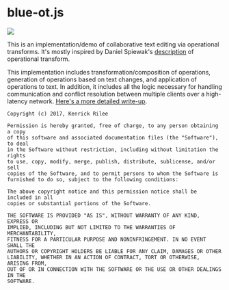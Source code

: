 # blue-ot.js

![](http://cricklet.github.io/images/blue.gif)

This is an implementation/demo of collaborative text editing via operational transforms. It's mostly inspired by Daniel Spiewak's [description](http://www.codecommit.com/blog/java/understanding-and-applying-operational-transformation) of operational transform.

This implementation includes transformation/composition of operations, generation of operations based on text changes, and application of operations to text. In addition, it includes all the logic necessary for handling communication and conflict resolution between multiple clients over a high-latency network. [Here's a more detailed write-up](http://cricklet.github.io/sites/blue/index.html).

```
Copyright (c) 2017, Kenrick Rilee

Permission is hereby granted, free of charge, to any person obtaining a copy
of this software and associated documentation files (the "Software"), to deal
in the Software without restriction, including without limitation the rights
to use, copy, modify, merge, publish, distribute, sublicense, and/or sell
copies of the Software, and to permit persons to whom the Software is
furnished to do so, subject to the following conditions:

The above copyright notice and this permission notice shall be included in all
copies or substantial portions of the Software.

THE SOFTWARE IS PROVIDED "AS IS", WITHOUT WARRANTY OF ANY KIND, EXPRESS OR
IMPLIED, INCLUDING BUT NOT LIMITED TO THE WARRANTIES OF MERCHANTABILITY,
FITNESS FOR A PARTICULAR PURPOSE AND NONINFRINGEMENT. IN NO EVENT SHALL THE
AUTHORS OR COPYRIGHT HOLDERS BE LIABLE FOR ANY CLAIM, DAMAGES OR OTHER
LIABILITY, WHETHER IN AN ACTION OF CONTRACT, TORT OR OTHERWISE, ARISING FROM,
OUT OF OR IN CONNECTION WITH THE SOFTWARE OR THE USE OR OTHER DEALINGS IN THE
SOFTWARE.
```
